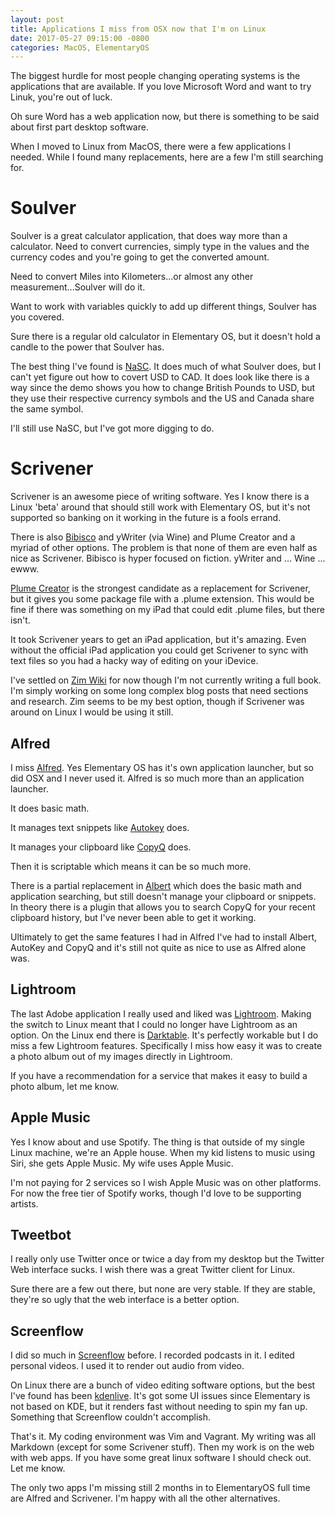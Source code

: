 ```yaml
---
layout: post
title: Applications I miss from OSX now that I'm on Linux
date: 2017-05-27 09:15:00 -0800
categories: MacOS, ElementaryOS
---
```


The biggest hurdle for most people changing operating systems is the
applications that are available. If you love Microsoft Word and want to try
Linuk, you're out of luck. 

Oh sure Word has a web application now, but there is something to be said about
first part desktop software.

When I moved to Linux from MacOS, there were a few applications I needed. While
I found many replacements, here are a few I'm still searching for.

# Soulver

Soulver is a great calculator application, that does way more than a calculator.
Need to convert currencies, simply type in the values and the currency codes and
you're going to get the converted amount.

Need to convert Miles into Kilometers...or almost any other
measurement...Soulver will do it.

Want to work with variables quickly to add up different things, Soulver has you
covered.

Sure there is a regular old calculator in Elementary OS, but it doesn't hold a
candle to the power that Soulver has.

The best thing I've found is
[NaSC](https://quassy.github.io/elementary-apps/NaSC/). It does much of what
Soulver does, but I can't yet figure out how to covert USD to CAD. It does look
like there is a way since the demo shows you how to change British Pounds to
USD, but they use their respective currency symbols and the US and Canada share
the same symbol.

I'll still use NaSC, but I've got more digging to do.

# Scrivener

Scrivener is an awesome piece of writing software. Yes I know there is a Linux
'beta' around that should still work with Elementary OS, but it's not supported
so banking on it working in the future is a fools errand.

There is also [Bibisco](http://www.bibisco.com/) and yWriter (via Wine) and
Plume Creator and a myriad of other options. The problem is that none of them
are even half as nice as Scrivener. Bibisco is hyper focused on fiction. yWriter
and ... Wine ... ewww.

[Plume Creator](http://plume-creator.eu/download/) is the strongest candidate as
a replacement for Scrivener, but it gives you some package file with a .plume
extension. This would be fine if there was something on my iPad that could edit
.plume files, but there isn't.

It took Scrivener years to get an iPad application, but it's amazing. Even
without the official iPad application you could get Scrivener to sync with text
files so you had a hacky way of editing on your iDevice.

I've settled on [Zim Wiki](http://zim-wiki.org/) for now though I'm not
currently writing a full book. I'm simply working on some long complex blog
posts that need sections and research. Zim seems to be my best option, though if
Scrivener was around on Linux I would be using it still.

## Alfred

I miss [Alfred](https://www.alfredapp.com/). Yes Elementary OS has it's own
application launcher, but so did OSX and I never used it. Alfred is so much more
than an application launcher.

It does basic math.

It manages text snippets like [Autokey](https://github.com/autokey/autokey)
does.

It manages your clipboard like [CopyQ](https://hluk.github.io/CopyQ) does.

Then it is scriptable which means it can be so much more.

There is a partial replacement in [Albert](https://albertlauncher.github.io)
which does the basic math and application searching, but still doesn't manage
your clipboard or snippets. In theory there is a plugin that allows you to
search CopyQ for your recent clipboard history, but I've never been able to get
it working.

Ultimately to get the same features I had in Alfred I've had to install Albert,
AutoKey and CopyQ and it's still not quite as nice to use as Alfred alone was.

## Lightroom

The last Adobe application I really used and liked was
[Lightroom](https://lightroom.adobe.com/). Making the switch to Linux meant that
I could no longer have Lightroom as an option. On the Linux end there is
[Darktable](http://www.darktable.org/). It's perfectly workable but I do miss a
few Lightroom features. Specifically I miss how easy it was to create a photo
album out of my images directly in Lightroom.

If you have a recommendation for a service that makes it easy to build a photo
album, let me know.

## Apple Music

Yes I know about and use Spotify. The thing is that outside of my single Linux
machine, we're an Apple house. When my kid listens to music using Siri, she gets
Apple Music. My wife uses Apple Music.

I'm not paying for 2 services so I wish Apple Music was on other platforms. For
now the free tier of Spotify works, though I'd love to be supporting artists.

## Tweetbot

I really only use Twitter once or twice a day from my desktop but the Twitter
Web interface sucks. I wish there was a great Twitter client for Linux.

Sure there are a few out there, but none are very stable. If they are stable,
they're so ugly that the web interface is a better option.

## Screenflow

I did so much in
[Screenflow](https://www.telestream.net/screenflow/overview.htm) before. I
recorded podcasts in it. I edited personal videos. I used it to render out audio
from video.

On Linux there are a bunch of video editing software options, but the best I've
found has been [kdenlive](https://kdenlive.org/). It's got some UI issues since
Elementary is not based on KDE, but it renders fast without needing to spin my
fan up. Something that Screenflow couldn't accomplish.

That's it. My coding environment was Vim and Vagrant. My writing was all
Markdown (except for some Scrivener stuff). Then my work is on the web with web
apps. If you have some great linux software I should check out. Let me know.

The only two apps I'm missing still 2 months in to ElementaryOS full time are
Alfred and Scrivener. I'm happy with all the other alternatives.


